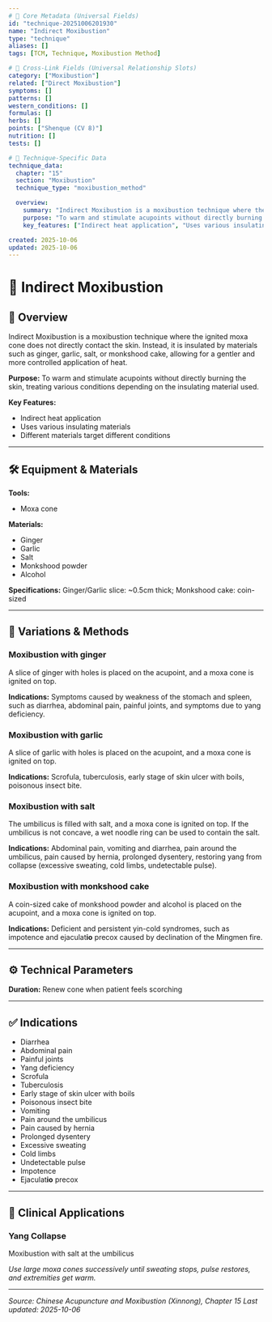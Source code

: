 ```yaml
---
# 🔹 Core Metadata (Universal Fields)
id: "technique-20251006201930"
name: "Indirect Moxibustion"
type: "technique"
aliases: []
tags: [TCM, Technique, Moxibustion Method]

# 🔹 Cross-Link Fields (Universal Relationship Slots)
category: ["Moxibustion"]
related: ["Direct Moxibustion"]
symptoms: []
patterns: []
western_conditions: []
formulas: []
herbs: []
points: ["Shenque (CV 8)"]
nutrition: []
tests: []

# 🔹 Technique-Specific Data
technique_data:
  chapter: "15"
  section: "Moxibustion"
  technique_type: "moxibustion_method"

  overview:
    summary: "Indirect Moxibustion is a moxibustion technique where the ignited moxa cone does not directly contact the skin. Instead, it is insulated by materials such as ginger, garlic, salt, or monkshood cake, allowing for a gentler and more controlled application of heat."
    purpose: "To warm and stimulate acupoints without directly burning the skin, treating various conditions depending on the insulating material used."
    key_features: ["Indirect heat application", "Uses various insulating materials", "Different materials target different conditions"]

created: 2025-10-06
updated: 2025-10-06
---
```


# 🔧 Indirect Moxibustion

## 📖 Overview

Indirect Moxibustion is a moxibustion technique where the ignited moxa cone does not directly contact the skin. Instead, it is insulated by materials such as ginger, garlic, salt, or monkshood cake, allowing for a gentler and more controlled application of heat.

**Purpose:** To warm and stimulate acupoints without directly burning the skin, treating various conditions depending on the insulating material used.

**Key Features:**
- Indirect heat application
- Uses various insulating materials
- Different materials target different conditions

---

## 🛠️ Equipment & Materials

**Tools:**
- Moxa cone

**Materials:**
- Ginger
- Garlic
- Salt
- Monkshood powder
- Alcohol

**Specifications:** Ginger/Garlic slice: ~0.5cm thick; Monkshood cake: coin-sized

---

## 🎯 Variations & Methods

### Moxibustion with ginger

A slice of ginger with holes is placed on the acupoint, and a moxa cone is ignited on top.

**Indications:** Symptoms caused by weakness of the stomach and spleen, such as diarrhea, abdominal pain, painful joints, and symptoms due to yang deficiency.

### Moxibustion with garlic

A slice of garlic with holes is placed on the acupoint, and a moxa cone is ignited on top.

**Indications:** Scrofula, tuberculosis, early stage of skin ulcer with boils, poisonous insect bite.

### Moxibustion with salt

The umbilicus is filled with salt, and a moxa cone is ignited on top. If the umbilicus is not concave, a wet noodle ring can be used to contain the salt.

**Indications:** Abdominal pain, vomiting and diarrhea, pain around the umbilicus, pain caused by hernia, prolonged dysentery, restoring yang from collapse (excessive sweating, cold limbs, undetectable pulse).

### Moxibustion with monkshood cake

A coin-sized cake of monkshood powder and alcohol is placed on the acupoint, and a moxa cone is ignited on top.

**Indications:** Deficient and persistent yin-cold syndromes, such as impotence and ejaculat**io** precox caused by declination of the Mingmen fire.

---

## ⚙️ Technical Parameters

**Duration:** Renew cone when patient feels scorching

---

## ✅ Indications

- Diarrhea
- Abdominal pain
- Painful joints
- Yang deficiency
- Scrofula
- Tuberculosis
- Early stage of skin ulcer with boils
- Poisonous insect bite
- Vomiting
- Pain around the umbilicus
- Pain caused by hernia
- Prolonged dysentery
- Excessive sweating
- Cold limbs
- Undetectable pulse
- Impotence
- Ejaculat**io** precox

---

## 🏥 Clinical Applications

### Yang Collapse

Moxibustion with salt at the umbilicus

*Use large moxa cones successively until sweating stops, pulse restores, and extremities get warm.*

---


*Source: Chinese Acupuncture and Moxibustion (Xinnong), Chapter 15*
*Last updated: 2025-10-06*
